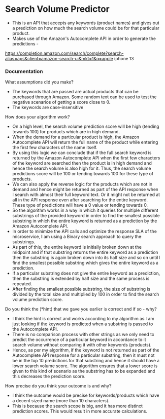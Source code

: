 # Search Volume Predictor
* This is an API that accepts any keywords (product names) and gives out a prediction on how much the search volume could be for that particular product.
* Makes use of the Amazon's Autocomplete API in order to generate the predictions - 

https://completion.amazon.com/search/complete?search-alias=aps&client=amazon-search-ui&mkt=1&q=apple iphone 13

### Documentation

What assumptions did you make?

* The keywords that are passed are actual products that can be purchased through Amazon. Some random text can be used to test the negative scenarios of getting a score close to 0.
* The keywords are case-insensitive


How does your algorithm work?

* On a high level, the search volume prediction score will be high (tending towards 100) for products which are in high demand.
* When the demand for a particular product is high, the Amazon Autocomplete API will return the full name of the product while entering the first few characters of the name itself.
* By using this logic we can conclude that if the full search keyword is returned by the Amazon Autocomplete API when the first few characters of the keyword are searched then the product is in high demand and hence the search volume is also high for it. Thus, the search volume predictions score will be 100 or tending towards 100 for these type of products.
* We can also apply the reverse logic for the products which are not in demand and hence might be returned as part of the API response when I search with almost their full keyword text. Or it might not be returned at all in the API response even after searching for the entire keyword. These type of predictions will have a 0 value or tending towards 0.
* So the algorithm works in a way in which it queries for multiple different substrings of the provided keyword in order to find the smallest possible substring in which the entire keyword is returned as a prediction by the Amazon Autocomplete API.
* In order to minimize the API calls and optimize the response SLA of the microservice, I am using a Binary search approach to query the substrings.
* As part of this, the entire keyword is initially broken down at the midpoint and if that substring returns the entire keyword as a prediction then the substring is again broken down into its half size and so on until I find the smallest possible substring which gives the entire keyword as a prediction.
* If a particular substring does not give the entire keyword as a prediction, then the substring is extended by half size and the same process is repeated.
* After finding the smallest possible substring, the size of substring is divided by the total size and multiplied by 100 in order to find the search volume prediction score.

Do you think the (*hint) that we gave you earlier is correct and if so - why?

* I think the hint is correct and works according to my algorithm as I am just looking if the keyword is predicted when a substring is passed to the Autocomplete API.
* There is no comparison process with other strings as we only need to predict the occurrence of a particular keyword in accordance to it search volume without comparing it with other keywords (products).
* Hence, as per my algorithm, if the keyword is not returned as part of the Autocomplete API response for a particular substring, then it must not be in the top 10 predictions for that substring and hence it should have a lower search volume score. The algorithm ensures that a lower score is given to this kind of scenario as the substring has to be expanded and this decreases the prediction score.

How precise do you think your outcome is and why?

* I think the outcome would be precise for keywords/products which have a decent sized name (more than 10 characters).
* This is because the search scope is big, and it has more distinct prediction scores. This would result in more accurate calculations.


